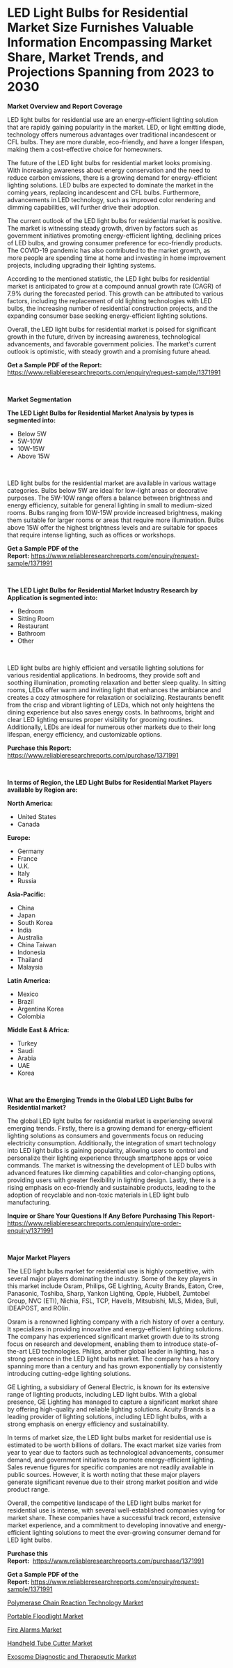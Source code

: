 <p><h1>LED Light Bulbs for Residential Market Size Furnishes Valuable Information Encompassing Market Share, Market Trends, and Projections Spanning from 2023 to 2030</h1></p><p><strong>Market Overview and Report Coverage</strong></p>
<p><p>LED light bulbs for residential use are an energy-efficient lighting solution that are rapidly gaining popularity in the market. LED, or light emitting diode, technology offers numerous advantages over traditional incandescent or CFL bulbs. They are more durable, eco-friendly, and have a longer lifespan, making them a cost-effective choice for homeowners.</p><p>The future of the LED light bulbs for residential market looks promising. With increasing awareness about energy conservation and the need to reduce carbon emissions, there is a growing demand for energy-efficient lighting solutions. LED bulbs are expected to dominate the market in the coming years, replacing incandescent and CFL bulbs. Furthermore, advancements in LED technology, such as improved color rendering and dimming capabilities, will further drive their adoption.</p><p>The current outlook of the LED light bulbs for residential market is positive. The market is witnessing steady growth, driven by factors such as government initiatives promoting energy-efficient lighting, declining prices of LED bulbs, and growing consumer preference for eco-friendly products. The COVID-19 pandemic has also contributed to the market growth, as more people are spending time at home and investing in home improvement projects, including upgrading their lighting systems.</p><p>According to the mentioned statistic, the LED light bulbs for residential market is anticipated to grow at a compound annual growth rate (CAGR) of 7.9% during the forecasted period. This growth can be attributed to various factors, including the replacement of old lighting technologies with LED bulbs, the increasing number of residential construction projects, and the expanding consumer base seeking energy-efficient lighting solutions.</p><p>Overall, the LED light bulbs for residential market is poised for significant growth in the future, driven by increasing awareness, technological advancements, and favorable government policies. The market's current outlook is optimistic, with steady growth and a promising future ahead.</p></p>
<p><strong>Get a Sample PDF of the Report:</strong> <a href="https://www.reliableresearchreports.com/enquiry/request-sample/1371991">https://www.reliableresearchreports.com/enquiry/request-sample/1371991</a></p>
<p>&nbsp;</p>
<p><strong>Market Segmentation</strong></p>
<p><strong>The LED Light Bulbs for Residential Market Analysis by types is segmented into:</strong></p>
<p><ul><li>Below 5W</li><li>5W-10W</li><li>10W-15W</li><li>Above 15W</li></ul></p>
<p>&nbsp;</p>
<p><p>LED light bulbs for the residential market are available in various wattage categories. Bulbs below 5W are ideal for low-light areas or decorative purposes. The 5W-10W range offers a balance between brightness and energy efficiency, suitable for general lighting in small to medium-sized rooms. Bulbs ranging from 10W-15W provide increased brightness, making them suitable for larger rooms or areas that require more illumination. Bulbs above 15W offer the highest brightness levels and are suitable for spaces that require intense lighting, such as offices or workshops.</p></p>
<p><strong>Get a Sample PDF of the Report:</strong>&nbsp;<a href="https://www.reliableresearchreports.com/enquiry/request-sample/1371991">https://www.reliableresearchreports.com/enquiry/request-sample/1371991</a></p>
<p>&nbsp;</p>
<p><strong>The LED Light Bulbs for Residential Market Industry Research by Application is segmented into:</strong></p>
<p><ul><li>Bedroom</li><li>Sitting Room</li><li>Restaurant</li><li>Bathroom</li><li>Other</li></ul></p>
<p>&nbsp;</p>
<p><p>LED light bulbs are highly efficient and versatile lighting solutions for various residential applications. In bedrooms, they provide soft and soothing illumination, promoting relaxation and better sleep quality. In sitting rooms, LEDs offer warm and inviting light that enhances the ambiance and creates a cozy atmosphere for relaxation or socializing. Restaurants benefit from the crisp and vibrant lighting of LEDs, which not only heightens the dining experience but also saves energy costs. In bathrooms, bright and clear LED lighting ensures proper visibility for grooming routines. Additionally, LEDs are ideal for numerous other markets due to their long lifespan, energy efficiency, and customizable options.</p></p>
<p><strong>Purchase this Report:</strong>&nbsp; <a href="https://www.reliableresearchreports.com/purchase/1371991">https://www.reliableresearchreports.com/purchase/1371991</a></p>
<p>&nbsp;</p>
<p><strong>In terms of Region, the LED Light Bulbs for Residential Market Players available by Region are:</strong></p>
<p>
    <p> <strong> North America: </strong>
        <ul>
            <li>United States</li>
            <li>Canada</li>
        </ul>
        </p> 
    <p> <strong> Europe: </strong>
        <ul>
            <li>Germany</li>
            <li>France</li>
            <li>U.K.</li>
            <li>Italy</li>
            <li>Russia</li>
        </ul>
        </p> 
    <p> <strong> Asia-Pacific: </strong>
        <ul>
            <li>China</li>
            <li>Japan</li>
            <li>South Korea</li>
            <li>India</li>
            <li>Australia</li>
            <li>China Taiwan</li>
            <li>Indonesia</li>
            <li>Thailand</li>
            <li>Malaysia</li>
        </ul>
        </p> 
    <p> <strong> Latin America: </strong>
        <ul>
            <li>Mexico</li>
            <li>Brazil</li>
            <li>Argentina Korea</li>
            <li>Colombia</li>
        </ul>
        </p> 
    <p> <strong> Middle East & Africa: </strong>
        <ul>
            <li>Turkey</li>
            <li>Saudi</li>
            <li>Arabia</li>
            <li>UAE</li>
            <li>Korea</li>
        </ul>
    </p>
    </p>
<p>&nbsp;</p>
<p><strong>What are the Emerging Trends in the Global LED Light Bulbs for Residential market?</strong></p>
<p><p>The global LED light bulbs for residential market is experiencing several emerging trends. Firstly, there is a growing demand for energy-efficient lighting solutions as consumers and governments focus on reducing electricity consumption. Additionally, the integration of smart technology into LED light bulbs is gaining popularity, allowing users to control and personalize their lighting experience through smartphone apps or voice commands. The market is witnessing the development of LED bulbs with advanced features like dimming capabilities and color-changing options, providing users with greater flexibility in lighting design. Lastly, there is a rising emphasis on eco-friendly and sustainable products, leading to the adoption of recyclable and non-toxic materials in LED light bulb manufacturing.</p></p>
<p><strong>Inquire or Share Your Questions If Any Before Purchasing This Report</strong>- <a href="https://www.reliableresearchreports.com/enquiry/pre-order-enquiry/1371991">https://www.reliableresearchreports.com/enquiry/pre-order-enquiry/1371991</a></p>
<p>&nbsp;</p>
<p><strong>Major Market Players</strong></p>
<p><p>The LED light bulbs market for residential use is highly competitive, with several major players dominating the industry. Some of the key players in this market include Osram, Philips, GE Lighting, Acuity Brands, Eaton, Cree, Panasonic, Toshiba, Sharp, Yankon Lighting, Opple, Hubbell, Zumtobel Group, NVC (ETI), Nichia, FSL, TCP, Havells, Mitsubishi, MLS, Midea, Bull, IDEAPOST, and ROlin.</p><p>Osram is a renowned lighting company with a rich history of over a century. It specializes in providing innovative and energy-efficient lighting solutions. The company has experienced significant market growth due to its strong focus on research and development, enabling them to introduce state-of-the-art LED technologies. Philips, another global leader in lighting, has a strong presence in the LED light bulbs market. The company has a history spanning more than a century and has grown exponentially by consistently introducing cutting-edge lighting solutions.</p><p>GE Lighting, a subsidiary of General Electric, is known for its extensive range of lighting products, including LED light bulbs. With a global presence, GE Lighting has managed to capture a significant market share by offering high-quality and reliable lighting solutions. Acuity Brands is a leading provider of lighting solutions, including LED light bulbs, with a strong emphasis on energy efficiency and sustainability.</p><p>In terms of market size, the LED light bulbs market for residential use is estimated to be worth billions of dollars. The exact market size varies from year to year due to factors such as technological advancements, consumer demand, and government initiatives to promote energy-efficient lighting. Sales revenue figures for specific companies are not readily available in public sources. However, it is worth noting that these major players generate significant revenue due to their strong market position and wide product range.</p><p>Overall, the competitive landscape of the LED light bulbs market for residential use is intense, with several well-established companies vying for market share. These companies have a successful track record, extensive market experience, and a commitment to developing innovative and energy-efficient lighting solutions to meet the ever-growing consumer demand for LED light bulbs.</p></p>
<p><strong>Purchase this Report:</strong>&nbsp;&nbsp;<a href="https://www.reliableresearchreports.com/purchase/1371991">https://www.reliableresearchreports.com/purchase/1371991</a></p>
<p></p>
<p><strong>Get a Sample PDF of the Report:</strong>&nbsp;<a href="https://www.reliableresearchreports.com/enquiry/request-sample/1371991">https://www.reliableresearchreports.com/enquiry/request-sample/1371991</a></p>
<p><p><a href="https://medium.com/@siennaferry2023/polymerase-chain-reaction-technology-market-size-cagr-trends-2024-2030-1837cf5fb820">Polymerase Chain Reaction Technology Market</a></p><p><a href="https://www.linkedin.com/pulse/portable-floodlight-market-size-2023-2030-global-industrial-ro3zc/">Portable Floodlight Market</a></p><p><a href="https://www.linkedin.com/pulse/fire-alarms-market-research-report-unlocks-analysis-financial-h9hrc/">Fire Alarms Market</a></p><p><a href="https://www.linkedin.com/pulse/handheld-tube-cutter-market-size-share-amp-trends-analysis-report-ookcc/">Handheld Tube Cutter Market</a></p><p><a href="https://medium.com/@marcoslemke2023/exosome-diagnostic-and-therapeutic-market-size-cagr-trends-2024-2030-e24ec36e6b5b">Exosome Diagnostic and Therapeutic Market</a></p></p>